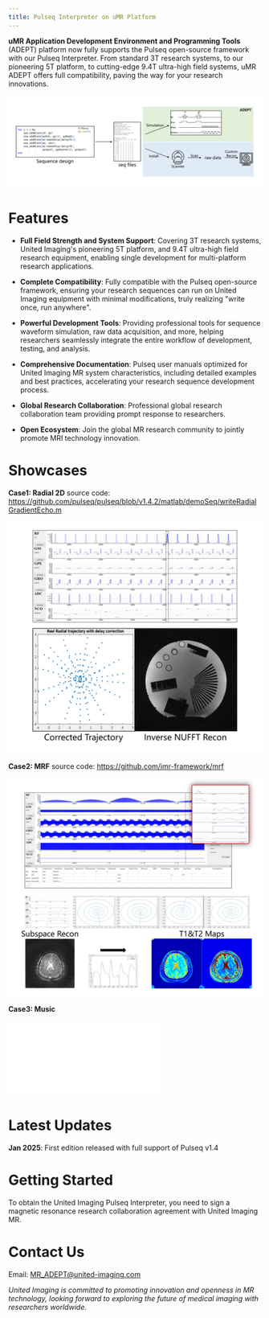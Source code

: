 ```yaml
---
title: Pulseq Interpreter on uMR Platform
---
```


**uMR Application Development Environment and Programming Tools** (ADEPT) platform now fully supports the Pulseq open-source framework with our Pulseq Interpreter. From standard 3T research systems, to our pioneering 5T platform, to cutting-edge 9.4T ultra-high field systems, uMR ADEPT offers full compatibility, paving the way for your research innovations.

![workflow](fig/workflow.jpg)

# Features

- **Full Field Strength and System Support**: Covering 3T research systems, United Imaging's pioneering 5T platform, and 9.4T ultra-high field research equipment, enabling single development for multi-platform research applications.  

- **Complete Compatibility**: Fully compatible with the Pulseq open-source framework, ensuring your research sequences can run on United Imaging equipment with minimal modifications, truly realizing "write once, run anywhere".  

- **Powerful Development Tools**: Providing professional tools for sequence waveform simulation, raw data acquisition, and more, helping researchers seamlessly integrate the entire workflow of development, testing, and analysis.  

- **Comprehensive Documentation**: Pulseq user manuals optimized for United Imaging MR system characteristics, including detailed examples and best practices, accelerating your research sequence development process.  

- **Global Research Collaboration**: Professional global research collaboration team providing prompt response to researchers.
  
- **Open Ecosystem**: Join the global MR research community to jointly promote MRI technology innovation.  

# Showcases

**Case1: Radial 2D**
source code: https://github.com/pulseq/pulseq/blob/v1.4.2/matlab/demoSeq/writeRadialGradientEcho.m 

![workflow](fig/radial.jpg)

**Case2: MRF**
source code: https://github.com/imr-framework/mrf

![workflow](fig/mrf.jpg)

**Case3: Music**

<iframe src="//player.bilibili.com/player.html?isOutside=true&aid=114136977579944&bvid=BV1vqRGYBExf&cid=28792720518&p=1" scrolling="no" border="0" frameborder="no" framespacing="0" allowfullscreen="true"></iframe>

# Latest Updates

**Jan 2025**: First edition released with full support of Pulseq v1.4  

# Getting Started

To obtain the United Imaging Pulseq Interpreter, you need to sign a magnetic resonance research collaboration agreement with United Imaging MR.

# Contact Us
Email: MR_ADEPT@united-imaging.com    

*United Imaging is committed to promoting innovation and openness in MR technology, looking forward to exploring the future of medical imaging with researchers worldwide.*